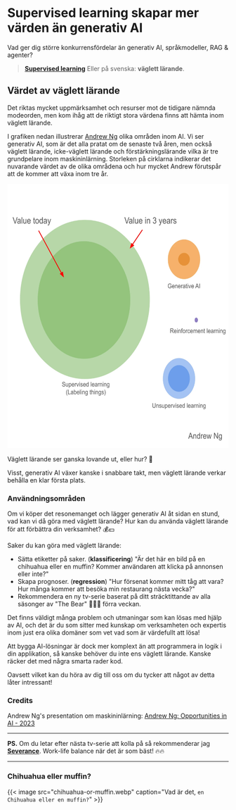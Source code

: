 # Supervised learning skapar mer värden än generativ AI


Vad ger dig större konkurrensfördelar än generativ AI, språkmodeller, RAG & agenter?

>**[Supervised learning](https://en.wikipedia.org/wiki/Supervised_learning)** Eller på svenska: **väglett lärande**.

## Värdet av väglett lärande

Det riktas mycket uppmärksamhet och resurser mot de tidigare nämnda modeorden, men kom ihåg att de riktigt stora värdena finns att hämta inom väglett lärande.

I grafiken nedan illustrerar [Andrew Ng](https://www.linkedin.com/in/andrewyng/) olika områden inom AI. Vi ser generativ AI, som är det alla pratat om de senaste två åren, men också väglett lärande, icke-väglett lärande och förstärkningslärande vilka är tre grundpelare inom maskininlärning. Storleken på cirklarna indikerar det nuvarande värdet av de olika områdena och hur mycket Andrew förutspår att de kommer att växa inom tre år.

<img src="/supervised-learning-is-valuable/andrew-ng-opportunities-in-ai.webp" width="600" height="600">

Väglett lärande ser ganska lovande ut, eller hur? 👀

Visst, generativ AI växer kanske i snabbare takt, men väglett lärande verkar behålla en klar första plats.

### Användningsområden

Om vi köper det resonemanget och lägger generativ AI åt sidan en stund, vad kan vi då göra med väglett lärande? Hur kan du använda väglett lärande för att förbättra din verksamhet? 💰💵

Saker du kan göra med väglett lärande:
* Sätta etiketter på saker. (**klassificering**) "Är det här en bild på en chihuahua eller en muffin? Kommer användaren att klicka på annonsen eller inte?"
* Skapa prognoser. (**regression**) "Hur försenat kommer mitt tåg att vara? Hur många kommer att besöka min restaurang nästa vecka?"
* Rekommendera en ny tv-serie baserat på ditt sträcktittande av alla säsonger av "The Bear" 🐻🧑‍🍳 förra veckan.

Det finns väldigt många problem och utmaningar som kan lösas med hjälp av AI, och det är du som sitter med kunskap om verksamheten och expertis inom just era olika domäner som vet vad som är värdefullt att lösa!

Att bygga AI-lösningar är dock mer komplext än att programmera in logik i din applikation, så kanske behöver du inte ens väglett lärande. Kanske räcker det med några smarta rader kod.

Oavsett vilket kan du höra av dig till oss om du tycker att något av detta låter intressant!

### Credits

Andrew Ng's presentation om maskininlärning: [Andrew Ng: Opportunities in AI - 2023](https://youtu.be/5p248yoa3oE?t=108)

---

**PS.** Om du letar efter nästa tv-serie att kolla på så rekommenderar jag **[Severance](https://www.imdb.com/title/tt11280740/)**. Work-life balance när det är som bäst! 🔥🔥

---

### Chihuahua eller muffin?

{{< image src="chihuahua-or-muffin.webp" caption="Vad är det, `en Chihuahua eller en muffin?`" >}}
